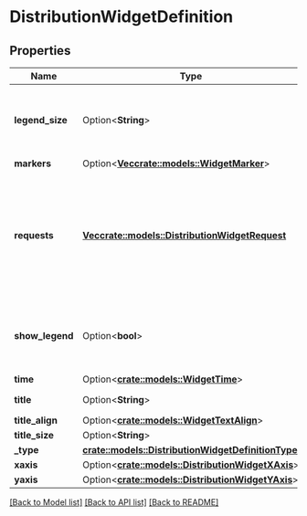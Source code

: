 # DistributionWidgetDefinition

## Properties

Name | Type | Description | Notes
------------ | ------------- | ------------- | -------------
**legend_size** | Option<**String**> | (Deprecated) The widget legend was replaced by a tooltip and sidebar. | [optional]
**markers** | Option<[**Vec<crate::models::WidgetMarker>**](WidgetMarker.md)> | List of markers. | [optional]
**requests** | [**Vec<crate::models::DistributionWidgetRequest>**](DistributionWidgetRequest.md) | Array of one request object to display in the widget.  See the dedicated [Request JSON schema documentation](https://docs.datadoghq.com/dashboards/graphing_json/request_json)  to learn how to build the `REQUEST_SCHEMA`. | 
**show_legend** | Option<**bool**> | (Deprecated) The widget legend was replaced by a tooltip and sidebar. | [optional]
**time** | Option<[**crate::models::WidgetTime**](WidgetTime.md)> |  | [optional]
**title** | Option<**String**> | Title of the widget. | [optional]
**title_align** | Option<[**crate::models::WidgetTextAlign**](WidgetTextAlign.md)> |  | [optional]
**title_size** | Option<**String**> | Size of the title. | [optional]
**_type** | [**crate::models::DistributionWidgetDefinitionType**](DistributionWidgetDefinitionType.md) |  | 
**xaxis** | Option<[**crate::models::DistributionWidgetXAxis**](DistributionWidgetXAxis.md)> |  | [optional]
**yaxis** | Option<[**crate::models::DistributionWidgetYAxis**](DistributionWidgetYAxis.md)> |  | [optional]

[[Back to Model list]](../README.md#documentation-for-models) [[Back to API list]](../README.md#documentation-for-api-endpoints) [[Back to README]](../README.md)


